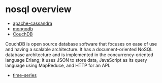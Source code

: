 # nosql overview

* [apache-cassandra](apache-cassandra/apache-cassandra.md)
* [mongodb](mongodb/mongodb.md)
* [CouchDB](couchdb/couchdb.md)

 CouchDB is open source database software that focuses on ease of use and having a scalable architecture. It has a document-oriented NoSQL database architecture and is implemented in the concurrency-oriented language Erlang; it uses JSON to store data, JavaScript as its query language using MapReduce, and HTTP for an API.

* [time-series](time-series.md)